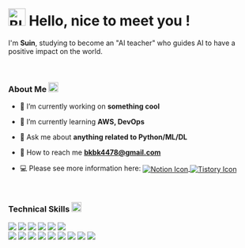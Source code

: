 <h1><img src="https://raw.githubusercontent.com/Tarikul-Islam-Anik/Animated-Fluent-Emojis/master/Emojis/Animals/Blossom.png" alt="Blossom" width="35" height="35" /> Hello, nice to meet you !</h1>

<p>I'm <b>Suin</b>, studying to become an "AI teacher" who guides AI to have a positive impact on the world. </p> <br>

<h3>About Me <img src="https://raw.githubusercontent.com/Tarikul-Islam-Anik/Animated-Fluent-Emojis/master/Emojis/Activities/Sparkles.png" alt="Sparkles" width="20" height="20" /></h3>

- 🔭 I’m currently working on **something cool**

- 🌱 I’m currently learning **AWS, DevOps**

- 💬 Ask me about **anything related to Python/ML/DL**

- 💌 How to reach me **bkbk4478@gmail.com**

- 💻 Please see more information here: 
  <a href="https://delicious-maize-6b2.notion.site/149d510b6cc1801e83acf582ec58bdaa?pvs=4">
    <img src="https://img.shields.io/badge/Notion-000000?style=flat&logo=Notion&logoColor=white" alt="Notion Icon" style="vertical-align: middle;"/>
  </a>
  <a href="https://suin2history.tistory.com/">
    <img src="https://img.shields.io/badge/tistory-D95845?style=flat&logo=tistory&logoColor=white" alt="Tistory Icon" style="vertical-align: middle;"/>
  </a>

<p align="left">
</p> <br>

<h3>Technical Skills <img src="https://raw.githubusercontent.com/Tarikul-Islam-Anik/Animated-Fluent-Emojis/master/Emojis/Activities/Magic%20Wand.png" alt="Magic Wand" width="20" height="20" /></h3>
<p>
  <img src="https://img.shields.io/badge/Python-3776AB?style=flat&logo=Python&logoColor=white"/> 
  <img src="https://img.shields.io/badge/Pytorch-EE4C2C?style=flat&logo=Pytorch&logoColor=white"/> 
  <img src="https://img.shields.io/badge/TensorFlow-FF6F00?style=flat&logo=TensorFlow&logoColor=white"/> 
  <img src="https://img.shields.io/badge/Keras-D00000?style=flat&logo=Keras&logoColor=white"/> 
  <img src="https://user-images.githubusercontent.com/81547780/151382642-730da5c5-5f6b-42da-b900-23a85253863a.svg"> 
  <img src="https://img.shields.io/badge/R-276DC3?style=flat&logo=R&logoColor=white"/> <br>
  <img src="https://img.shields.io/badge/PyCharm-000000?style=flat&logo=PyCharm&logoColor=white"/> 
  <img src="https://img.shields.io/badge/VSCode-007ACC?style=flat&logo=Visual Studio Code&logoColor=white"/> 
  <img src="https://img.shields.io/badge/Anaconda-44A833?style=flat&logo=Anaconda&logoColor=white"/> 
  <img src="https://img.shields.io/badge/Jupyter-F37626?style=flat&logo=Jupyter&logoColor=white"/> 
  <img src="https://img.shields.io/badge/Google Colab-F9AB00?style=flat&logo=Google Colab&logoColor=white"/> 
  <img src="https://img.shields.io/badge/Streamlit-FF4B4B?style=flat&logo=Streamlit&logoColor=white"/>
  <img src="https://img.shields.io/badge/Eclipse IDE-2C2255?style=flat&logo=Eclipse IDE&logoColor=white"/> 
  <img src="https://img.shields.io/badge/MySQL-4479A1?style=flat&logo=MySQL&logoColor=white"/>
  <img src="https://img.shields.io/badge/Git-F05032?style=flat&logo=Git&logoColor=white"/>
</p> <br>

